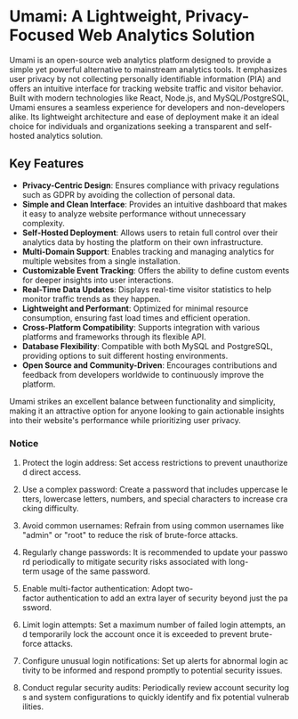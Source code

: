 # Umami: A Lightweight, Privacy-Focused Web Analytics Solution

Umami is an open-source web analytics platform designed to provide a simple yet powerful alternative to mainstream analytics tools. It emphasizes user privacy by not collecting personally identifiable information (PIA) and offers an intuitive interface for tracking website traffic and visitor behavior. Built with modern technologies like React, Node.js, and MySQL/PostgreSQL, Umami ensures a seamless experience for developers and non-developers alike. Its lightweight architecture and ease of deployment make it an ideal choice for individuals and organizations seeking a transparent and self-hosted analytics solution.

## Key Features

- **Privacy-Centric Design**: Ensures compliance with privacy regulations such as GDPR by avoiding the collection of personal data.
- **Simple and Clean Interface**: Provides an intuitive dashboard that makes it easy to analyze website performance without unnecessary complexity.
- **Self-Hosted Deployment**: Allows users to retain full control over their analytics data by hosting the platform on their own infrastructure.
- **Multi-Domain Support**: Enables tracking and managing analytics for multiple websites from a single installation.
- **Customizable Event Tracking**: Offers the ability to define custom events for deeper insights into user interactions.
- **Real-Time Data Updates**: Displays real-time visitor statistics to help monitor traffic trends as they happen.
- **Lightweight and Performant**: Optimized for minimal resource consumption, ensuring fast load times and efficient operation.
- **Cross-Platform Compatibility**: Supports integration with various platforms and frameworks through its flexible API.
- **Database Flexibility**: Compatible with both MySQL and PostgreSQL, providing options to suit different hosting environments.
- **Open Source and Community-Driven**: Encourages contributions and feedback from developers worldwide to continuously improve the platform.

Umami strikes an excellent balance between functionality and simplicity, making it an attractive option for anyone looking to gain actionable insights into their website's performance while prioritizing user privacy.

### Notice

1.  Protect the login address: Set access restrictions to prevent unauthorized direct access.
    
2.  Use a complex password: Create a password that includes uppercase letters, lowercase letters, numbers, and special characters to increase cracking difficulty.
    
3.  Avoid common usernames: Refrain from using common usernames like "admin" or "root" to reduce the risk of brute-force attacks.
    
4.  Regularly change passwords: It is recommended to update your password periodically to mitigate security risks associated with long-term usage of the same password.
    
5.  Enable multi-factor authentication: Adopt two-factor authentication to add an extra layer of security beyond just the password.
    
6.  Limit login attempts: Set a maximum number of failed login attempts, and temporarily lock the account once it is exceeded to prevent brute-force attacks.
    
7.  Configure unusual login notifications: Set up alerts for abnormal login activity to be informed and respond promptly to potential security issues.
    
8.  Conduct regular security audits: Periodically review account security logs and system configurations to quickly identify and fix potential vulnerabilities.
        